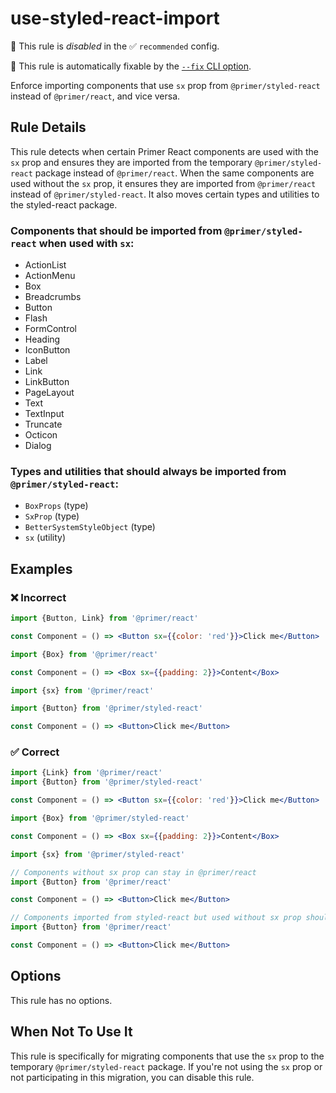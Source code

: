 # use-styled-react-import

💼 This rule is _disabled_ in the ✅ `recommended` config.

🔧 This rule is automatically fixable by the [`--fix` CLI option](https://eslint.org/docs/latest/user-guide/command-line-interface#--fix).

<!-- end auto-generated rule header -->

Enforce importing components that use `sx` prop from `@primer/styled-react` instead of `@primer/react`, and vice versa.

## Rule Details

This rule detects when certain Primer React components are used with the `sx` prop and ensures they are imported from the temporary `@primer/styled-react` package instead of `@primer/react`. When the same components are used without the `sx` prop, it ensures they are imported from `@primer/react` instead of `@primer/styled-react`. It also moves certain types and utilities to the styled-react package.

### Components that should be imported from `@primer/styled-react` when used with `sx`:

- ActionList
- ActionMenu
- Box
- Breadcrumbs
- Button
- Flash
- FormControl
- Heading
- IconButton
- Label
- Link
- LinkButton
- PageLayout
- Text
- TextInput
- Truncate
- Octicon
- Dialog

### Types and utilities that should always be imported from `@primer/styled-react`:

- `BoxProps` (type)
- `SxProp` (type)
- `BetterSystemStyleObject` (type)
- `sx` (utility)

## Examples

### ❌ Incorrect

```jsx
import {Button, Link} from '@primer/react'

const Component = () => <Button sx={{color: 'red'}}>Click me</Button>
```

```jsx
import {Box} from '@primer/react'

const Component = () => <Box sx={{padding: 2}}>Content</Box>
```

```jsx
import {sx} from '@primer/react'
```

```jsx
import {Button} from '@primer/styled-react'

const Component = () => <Button>Click me</Button>
```

### ✅ Correct

```jsx
import {Link} from '@primer/react'
import {Button} from '@primer/styled-react'

const Component = () => <Button sx={{color: 'red'}}>Click me</Button>
```

```jsx
import {Box} from '@primer/styled-react'

const Component = () => <Box sx={{padding: 2}}>Content</Box>
```

```jsx
import {sx} from '@primer/styled-react'
```

```jsx
// Components without sx prop can stay in @primer/react
import {Button} from '@primer/react'

const Component = () => <Button>Click me</Button>
```

```jsx
// Components imported from styled-react but used without sx prop should be moved back
import {Button} from '@primer/react'

const Component = () => <Button>Click me</Button>
```

## Options

This rule has no options.

## When Not To Use It

This rule is specifically for migrating components that use the `sx` prop to the temporary `@primer/styled-react` package. If you're not using the `sx` prop or not participating in this migration, you can disable this rule.
